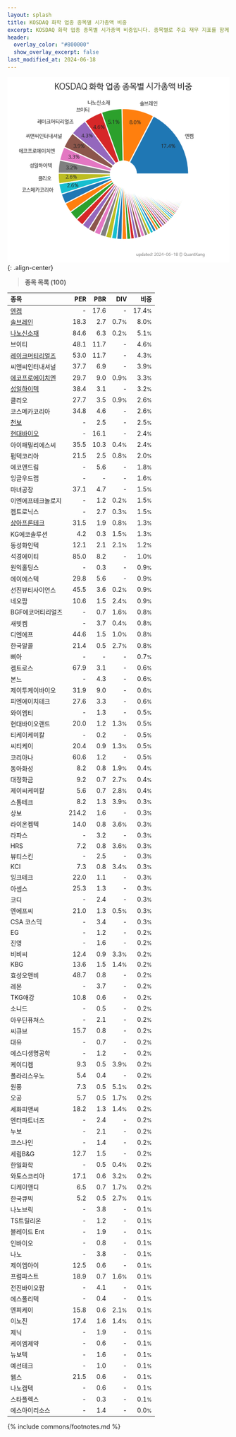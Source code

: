 ```yaml
---
layout: splash
title: KOSDAQ 화학 업종 종목별 시가총액 비중
excerpt: KOSDAQ 화학 업종 종목별 시가총액 비중입니다. 종목별로 주요 재무 지표를 함께 표시합니다.
header:
  overlay_color: "#800000"
  show_overlay_excerpt: false
last_modified_at: 2024-06-18
---
```



![KOSDAQ 화학 업종 종목별 시가총액 비중](/stats/sector/images/kosdaq_업종_화학_종목.png){: .align-center}


> **종목 목록 (100)**<a id="list"></a>

| **종목** | **PER** | **PBR** | **DIV** | **비중** |
| :------- | ------: | ------: | ------: | -------: |
| [엔켐](/348370/) | - | 17.6 | - | 17.4<small>%</small> |
| [솔브레인](/357780/) | 18.3 | 2.7 | 0.7<small>%</small> | 8.0<small>%</small> |
| [나노신소재](/121600/) | 84.6 | 6.3 | 0.2<small>%</small> | 5.1<small>%</small> |
| 브이티 | 48.1 | 11.7 | - | 4.6<small>%</small> |
| [레이크머티리얼즈](/281740/) | 53.0 | 11.7 | - | 4.3<small>%</small> |
| 씨앤씨인터내셔널 | 37.7 | 6.9 | - | 3.9<small>%</small> |
| [에코프로에이치엔](/383310/) | 29.7 | 9.0 | 0.9<small>%</small> | 3.3<small>%</small> |
| [성일하이텍](/365340/) | 38.4 | 3.1 | - | 3.2<small>%</small> |
| 클리오 | 27.7 | 3.5 | 0.9<small>%</small> | 2.6<small>%</small> |
| 코스메카코리아 | 34.8 | 4.6 | - | 2.6<small>%</small> |
| [천보](/278280/) | - | 2.5 | - | 2.5<small>%</small> |
| [현대바이오](/048410/) | - | 16.1 | - | 2.4<small>%</small> |
| 아이패밀리에스씨 | 35.5 | 10.3 | 0.4<small>%</small> | 2.4<small>%</small> |
| 펌텍코리아 | 21.5 | 2.5 | 0.8<small>%</small> | 2.0<small>%</small> |
| 에코앤드림 | - | 5.6 | - | 1.8<small>%</small> |
| 잉글우드랩 | - | - | - | 1.6<small>%</small> |
| 마녀공장 | 37.1 | 4.7 | - | 1.5<small>%</small> |
| 이엔에프테크놀로지 | - | 1.2 | 0.2<small>%</small> | 1.5<small>%</small> |
| 켐트로닉스 | - | 2.7 | 0.3<small>%</small> | 1.5<small>%</small> |
| [상아프론테크](/089980/) | 31.5 | 1.9 | 0.8<small>%</small> | 1.3<small>%</small> |
| KG에코솔루션 | 4.2 | 0.3 | 1.5<small>%</small> | 1.3<small>%</small> |
| 동성화인텍 | 12.1 | 2.1 | 2.1<small>%</small> | 1.2<small>%</small> |
| 석경에이티 | 85.0 | 8.2 | - | 1.0<small>%</small> |
| 원익홀딩스 | - | 0.3 | - | 0.9<small>%</small> |
| 에이에스텍 | 29.8 | 5.6 | - | 0.9<small>%</small> |
| 선진뷰티사이언스 | 45.5 | 3.6 | 0.2<small>%</small> | 0.9<small>%</small> |
| 네오팜 | 10.6 | 1.5 | 2.4<small>%</small> | 0.9<small>%</small> |
| BGF에코머티리얼즈 | - | 0.7 | 1.6<small>%</small> | 0.8<small>%</small> |
| 새빗켐 | - | 3.7 | 0.4<small>%</small> | 0.8<small>%</small> |
| 디엔에프 | 44.6 | 1.5 | 1.0<small>%</small> | 0.8<small>%</small> |
| 한국알콜 | 21.4 | 0.5 | 2.7<small>%</small> | 0.8<small>%</small> |
| 삐아 | - | - | - | 0.7<small>%</small> |
| 켐트로스 | 67.9 | 3.1 | - | 0.6<small>%</small> |
| 본느 | - | 4.3 | - | 0.6<small>%</small> |
| 제이투케이바이오 | 31.9 | 9.0 | - | 0.6<small>%</small> |
| 피엔에이치테크 | 27.6 | 3.3 | - | 0.6<small>%</small> |
| 와이엠티 | - | 1.3 | - | 0.5<small>%</small> |
| 현대바이오랜드 | 20.0 | 1.2 | 1.3<small>%</small> | 0.5<small>%</small> |
| 티케이케미칼 | - | 0.2 | - | 0.5<small>%</small> |
| 씨티케이 | 20.4 | 0.9 | 1.3<small>%</small> | 0.5<small>%</small> |
| 코리아나 | 60.6 | 1.2 | - | 0.5<small>%</small> |
| 동아화성 | 8.2 | 0.8 | 1.9<small>%</small> | 0.4<small>%</small> |
| 대정화금 | 9.2 | 0.7 | 2.7<small>%</small> | 0.4<small>%</small> |
| 제이씨케미칼 | 5.6 | 0.7 | 2.8<small>%</small> | 0.4<small>%</small> |
| 스톰테크 | 8.2 | 1.3 | 3.9<small>%</small> | 0.3<small>%</small> |
| 상보 | 214.2 | 1.6 | - | 0.3<small>%</small> |
| 라이온켐텍 | 14.0 | 0.8 | 3.6<small>%</small> | 0.3<small>%</small> |
| 라파스 | - | 3.2 | - | 0.3<small>%</small> |
| HRS | 7.2 | 0.8 | 3.6<small>%</small> | 0.3<small>%</small> |
| 뷰티스킨 | - | 2.5 | - | 0.3<small>%</small> |
| KCI | 7.3 | 0.8 | 3.4<small>%</small> | 0.3<small>%</small> |
| 잉크테크 | 22.0 | 1.1 | - | 0.3<small>%</small> |
| 아셈스 | 25.3 | 1.3 | - | 0.3<small>%</small> |
| 코디 | - | 2.4 | - | 0.3<small>%</small> |
| 엔에프씨 | 21.0 | 1.3 | 0.5<small>%</small> | 0.3<small>%</small> |
| CSA 코스믹 | - | 3.4 | - | 0.3<small>%</small> |
| EG | - | 1.2 | - | 0.2<small>%</small> |
| 진영 | - | 1.6 | - | 0.2<small>%</small> |
| 비비씨 | 12.4 | 0.9 | 3.3<small>%</small> | 0.2<small>%</small> |
| KBG | 13.6 | 1.5 | 1.4<small>%</small> | 0.2<small>%</small> |
| 효성오앤비 | 48.7 | 0.8 | - | 0.2<small>%</small> |
| 레몬 | - | 3.7 | - | 0.2<small>%</small> |
| TKG애강 | 10.8 | 0.6 | - | 0.2<small>%</small> |
| 소니드 | - | 0.5 | - | 0.2<small>%</small> |
| 아우딘퓨쳐스 | - | 2.1 | - | 0.2<small>%</small> |
| 씨큐브 | 15.7 | 0.8 | - | 0.2<small>%</small> |
| 대유 | - | 0.7 | - | 0.2<small>%</small> |
| 에스디생명공학 | - | 1.2 | - | 0.2<small>%</small> |
| 케이디켐 | 9.3 | 0.5 | 3.9<small>%</small> | 0.2<small>%</small> |
| 폴라리스우노 | 5.4 | 0.4 | - | 0.2<small>%</small> |
| 원풍 | 7.3 | 0.5 | 5.1<small>%</small> | 0.2<small>%</small> |
| 오공 | 5.7 | 0.5 | 1.7<small>%</small> | 0.2<small>%</small> |
| 세화피앤씨 | 18.2 | 1.3 | 1.4<small>%</small> | 0.2<small>%</small> |
| 엔터파트너즈 | - | 2.4 | - | 0.2<small>%</small> |
| 누보 | - | 2.1 | - | 0.2<small>%</small> |
| 코스나인 | - | 1.4 | - | 0.2<small>%</small> |
| 세림B&G | 12.7 | 1.5 | - | 0.2<small>%</small> |
| 한일화학 | - | 0.5 | 0.4<small>%</small> | 0.2<small>%</small> |
| 와토스코리아 | 17.1 | 0.6 | 3.2<small>%</small> | 0.2<small>%</small> |
| 디케이앤디 | 6.5 | 0.7 | 1.7<small>%</small> | 0.2<small>%</small> |
| 한국큐빅 | 5.2 | 0.5 | 2.7<small>%</small> | 0.1<small>%</small> |
| 나노브릭 | - | 3.8 | - | 0.1<small>%</small> |
| TS트릴리온 | - | 1.2 | - | 0.1<small>%</small> |
| 블레이드 Ent | - | 1.9 | - | 0.1<small>%</small> |
| 인바이오 | - | 0.8 | - | 0.1<small>%</small> |
| 나노 | - | 3.8 | - | 0.1<small>%</small> |
| 제이엠아이 | 12.5 | 0.6 | - | 0.1<small>%</small> |
| 프럼파스트 | 18.9 | 0.7 | 1.6<small>%</small> | 0.1<small>%</small> |
| 전진바이오팜 | - | 4.1 | - | 0.1<small>%</small> |
| 에스폴리텍 | - | 0.4 | - | 0.1<small>%</small> |
| 엔피케이 | 15.8 | 0.6 | 2.1<small>%</small> | 0.1<small>%</small> |
| 이노진 | 17.4 | 1.6 | 1.4<small>%</small> | 0.1<small>%</small> |
| 제닉 | - | 1.9 | - | 0.1<small>%</small> |
| 케이엠제약 | - | 0.6 | - | 0.1<small>%</small> |
| 뉴보텍 | - | 1.6 | - | 0.1<small>%</small> |
| 예선테크 | - | 1.0 | - | 0.1<small>%</small> |
| 웹스 | 21.5 | 0.6 | - | 0.1<small>%</small> |
| 나노캠텍 | - | 0.6 | - | 0.1<small>%</small> |
| 스타플렉스 | - | 0.3 | - | 0.1<small>%</small> |
| 에스아이리소스 | - | 1.4 | - | 0.0<small>%</small> |

{% include commons/footnotes.md %}